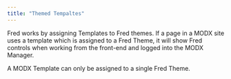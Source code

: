 ```yaml
---
title: "Themed Tempaltes"
---
```


Fred works by assigning Templates to Fred themes. If a page in a MODX site uses a template which is assigned to a Fred Theme, it will show Fred controls when working from the front-end and logged into the MODX Manager.

A MODX Template can only be assigned to a single Fred Theme.

